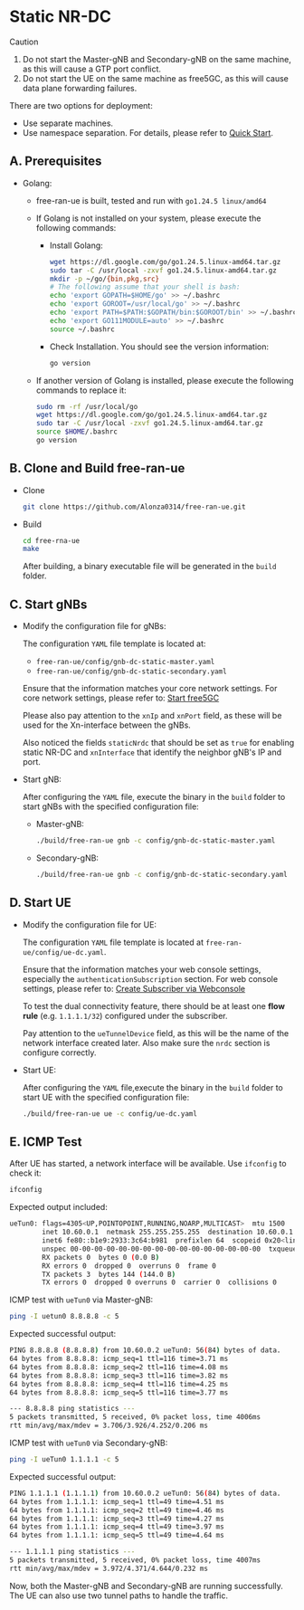 # Static NR-DC

> [!Caution]
>
> 1. Do not start the Master-gNB and Secondary-gNB on the same machine, as this will cause a GTP port conflict.
> 2. Do not start the UE on the same machine as free5GC, as this will cause data plane forwarding failures.
>
> There are two options for deployment:
>
> - Use separate machines.
> - Use namespace separation. For details, please refer to [Quick Start](06-quickstart-static-nrdc.md).

## A. Prerequisites

- Golang:

    - free-ran-ue is built, tested and run with `go1.24.5 linux/amd64`
    - If Golang is not installed on your system, please execute the following commands:

        - Install Golang:

            ```bash
            wget https://dl.google.com/go/go1.24.5.linux-amd64.tar.gz
            sudo tar -C /usr/local -zxvf go1.24.5.linux-amd64.tar.gz
            mkdir -p ~/go/{bin,pkg,src}
            # The following assume that your shell is bash:
            echo 'export GOPATH=$HOME/go' >> ~/.bashrc
            echo 'export GOROOT=/usr/local/go' >> ~/.bashrc
            echo 'export PATH=$PATH:$GOPATH/bin:$GOROOT/bin' >> ~/.bashrc
            echo 'export GO111MODULE=auto' >> ~/.bashrc
            source ~/.bashrc
            ```

        - Check Installation. You should see the version information:

            ```bash
            go version
            ```

    - If another version of Golang is installed, please execute the following commands to replace it:

        ```bash
        sudo rm -rf /usr/local/go
        wget https://dl.google.com/go/go1.24.5.linux-amd64.tar.gz
        sudo tar -C /usr/local -zxvf go1.24.5.linux-amd64.tar.gz
        source $HOME/.bashrc
        go version
        ```

## B. Clone and Build free-ran-ue

- Clone

    ```bash
    git clone https://github.com/Alonza0314/free-ran-ue.git
    ```

- Build

    ```bash
    cd free-rna-ue
    make
    ```

    After building, a binary executable file will be generated in the `build` folder.

## C. Start gNBs

- Modify the configuration file for gNBs:

    The configuration `YAML` file template is located at:

    - `free-ran-ue/config/gnb-dc-static-master.yaml`
    - `free-ran-ue/config/gnb-dc-static-secondary.yaml`

    Ensure that the information matches your core network settings. For core network settings, please refer to: [Start free5GC](01-start-free5gc.md)

    Please also pay attention to the `xnIp` and `xnPort` field, as these will be used for the Xn-interface between the gNBs.

    Also noticed the fields `staticNrdc` that should be set as `true` for enabling static NR-DC and `xnInterface` that identify the neighbor gNB's IP and port.

- Start gNB:

    After configuring the `YAML` file, execute the binary in the `build` folder to start gNBs with the specified configuration file:

    - Master-gNB:

        ```bash
        ./build/free-ran-ue gnb -c config/gnb-dc-static-master.yaml
        ```

    - Secondary-gNB:

        ```bash
        ./build/free-ran-ue gnb -c config/gnb-dc-static-secondary.yaml
        ```

## D. Start UE

- Modify the configuration file for UE:

    The configuration `YAML` file template is located at `free-ran-ue/config/ue-dc.yaml`.

    Ensure that the information matches your web console settings, especially the `authenticationSubscription` section. For web console settings, please refer to: [Create Subscriber via Webconsole](https://free5gc.org/guide/Webconsole/Create-Subscriber-via-webconsole/)

    To test the dual connectivity feature, there should be at least one **flow rule** (e.g. `1.1.1.1/32`) configured under the subscriber.

    Pay attention to the `ueTunnelDevice` field, as this will be the name of the network interface created later. Also make sure the `nrdc` section is configure correctly.

- Start UE:

    After configuring the `YAML` file,execute the binary in the `build` folder to start UE with the specified configuration file:

    ```bash
    ./build/free-ran-ue ue -c config/ue-dc.yaml
    ```

## E. ICMP Test

After UE has started, a network interface will be available. Use `ifconfig` to check it:

```bash
ifconfig
```

Expected output included:

```bash
ueTun0: flags=4305<UP,POINTOPOINT,RUNNING,NOARP,MULTICAST>  mtu 1500
        inet 10.60.0.1  netmask 255.255.255.255  destination 10.60.0.1
        inet6 fe80::b1e9:2933:3c64:b981  prefixlen 64  scopeid 0x20<link>
        unspec 00-00-00-00-00-00-00-00-00-00-00-00-00-00-00-00  txqueuelen 500  (UNSPEC)
        RX packets 0  bytes 0 (0.0 B)
        RX errors 0  dropped 0  overruns 0  frame 0
        TX packets 3  bytes 144 (144.0 B)
        TX errors 0  dropped 0 overruns 0  carrier 0  collisions 0
```

ICMP test with `ueTun0` via Master-gNB:

```bash
ping -I uetun0 8.8.8.8 -c 5
```

Expected successful output:

```bash
PING 8.8.8.8 (8.8.8.8) from 10.60.0.2 ueTun0: 56(84) bytes of data.
64 bytes from 8.8.8.8: icmp_seq=1 ttl=116 time=3.71 ms
64 bytes from 8.8.8.8: icmp_seq=2 ttl=116 time=4.08 ms
64 bytes from 8.8.8.8: icmp_seq=3 ttl=116 time=3.82 ms
64 bytes from 8.8.8.8: icmp_seq=4 ttl=116 time=4.25 ms
64 bytes from 8.8.8.8: icmp_seq=5 ttl=116 time=3.77 ms

--- 8.8.8.8 ping statistics ---
5 packets transmitted, 5 received, 0% packet loss, time 4006ms
rtt min/avg/max/mdev = 3.706/3.926/4.252/0.206 ms
```

ICMP test with `ueTun0` via Secondary-gNB:

```bash
ping -I ueTun0 1.1.1.1 -c 5
```

Expected successful output:

```bash
PING 1.1.1.1 (1.1.1.1) from 10.60.0.2 ueTun0: 56(84) bytes of data.
64 bytes from 1.1.1.1: icmp_seq=1 ttl=49 time=4.51 ms
64 bytes from 1.1.1.1: icmp_seq=2 ttl=49 time=4.46 ms
64 bytes from 1.1.1.1: icmp_seq=3 ttl=49 time=4.27 ms
64 bytes from 1.1.1.1: icmp_seq=4 ttl=49 time=3.97 ms
64 bytes from 1.1.1.1: icmp_seq=5 ttl=49 time=4.64 ms

--- 1.1.1.1 ping statistics ---
5 packets transmitted, 5 received, 0% packet loss, time 4007ms
rtt min/avg/max/mdev = 3.972/4.371/4.644/0.232 ms
```

Now, both the Master-gNB and Secondary-gNB are running successfully. The UE can also use two tunnel paths to handle the traffic.

